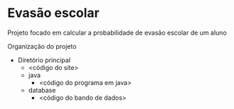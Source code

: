 # Evasão escolar
Projeto focado em calcular a probabilidade de evasão escolar de um aluno

Organização do projeto

- Diretório principal
    - <código do site>
    - java
        - <código do programa em java>
    - database
        - <código do bando de dados>
